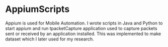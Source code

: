 # AppiumScripts
Appium is used for Mobile Automation. 
I wrote scripts in Java and Python to start appium and run tpacketCapture application used to capture packets sent or received by an application installed. 
This was implemented to make dataset which I later used for my research.
